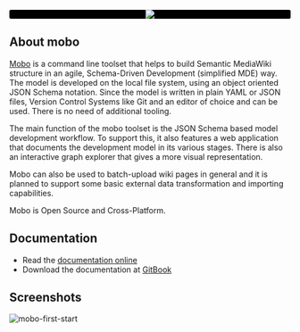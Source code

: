 <p align="center" style="background: #000; border-radius:3px;">
    <img src="http://fannon.de/p/mobo-intro/img/logo.png"/>
</p>

## About mobo
[Mobo](https://www.npmjs.com/package/mobo) is a command line toolset that helps to build Semantic MediaWiki structure in an agile,
Schema-Driven Development (simplified MDE) way.
The model is developed on the local file system, using an object oriented JSON Schema notation.
Since the model is written in plain YAML or JSON files, Version Control Systems like Git and an editor of choice and can be used.
There is no need of additional tooling.

The main function of the mobo toolset is the JSON Schema based model development workflow.
To support this, it also features a web application that documents the development model in its various stages.
There is also an interactive graph explorer that gives a more visual representation.

Mobo can also be used to batch-upload wiki pages in general and it is planned to support some basic external data transformation and importing capabilities.

Mobo is Open Source and Cross-Platform.
## Documentation
* Read the [documentation online](http://fannon.gitbooks.io/mobo-documentation/content/)
* Download the documentation at [GitBook](https://www.gitbook.com/book/fannon/mobo-documentation)

## Screenshots
![mobo-first-start](http://up.fannon.de/img/mobo-first-start.png?v=3)